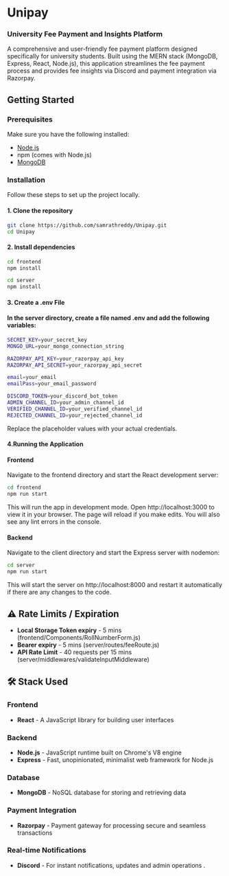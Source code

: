 # Unipay

### University Fee Payment and Insights Platform

A comprehensive and user-friendly fee payment platform designed specifically for university students. Built using the MERN stack (MongoDB, Express, React, Node.js), this application streamlines the fee payment process and provides fee insights via Discord and payment integration via Razorpay.

## Getting Started

### Prerequisites

Make sure you have the following installed:

- [Node.js](https://nodejs.org/)
- npm (comes with Node.js)
- [MongoDB](https://www.mongodb.com/)

### Installation

Follow these steps to set up the project locally.

#### 1. Clone the repository

```bash
git clone https://github.com/samrathreddy/Unipay.git
cd Unipay
```

#### 2. Install dependencies

```bash
cd frontend
npm install
```

```bash
cd server
npm install
```

#### 3. Create a .env File

#### In the server directory, create a file named .env and add the following variables:

```bash
SECRET_KEY=your_secret_key
MONGO_URL=your_mongo_connection_string

RAZORPAY_API_KEY=your_razorpay_api_key
RAZORPAY_API_SECRET=your_razorpay_api_secret

email=your_email
emailPass=your_email_password

DISCORD_TOKEN=your_discord_bot_token
ADMIN_CHANNEL_ID=your_admin_channel_id
VERIFIED_CHANNEL_ID=your_verified_channel_id
REJECTED_CHANNEL_ID=your_rejected_channel_id
```

Replace the placeholder values with your actual credentials.

#### 4.Running the Application

#### Frontend

Navigate to the frontend directory and start the React development server:

```bash
cd frontend
npm run start
```

This will run the app in development mode. Open http://localhost:3000 to view it in your browser. The page will reload if you make edits. You will also see any lint errors in the console.

#### Backend

Navigate to the client directory and start the Express server with nodemon:

```bash
cd server
npm run start
```

This will start the server on http://localhost:8000 and restart it automatically if there are any changes to the code.

## ⚠️ Rate Limits / Expiration

- **Local Storage Token expiry** - 5 mins (frontend/Components/RollNumberForm.js)
- **Bearer expiry** - 5 mins (server/routes/feeRoute.js)
- **API Rate Limit** - 40 requests per 15 mins (server/middlewares/validateInputMiddleware)

## 🛠️ Stack Used

### Frontend

- **React** - A JavaScript library for building user interfaces

### Backend

- **Node.js** - JavaScript runtime built on Chrome's V8 engine
- **Express** - Fast, unopinionated, minimalist web framework for Node.js

### Database

- **MongoDB** - NoSQL database for storing and retrieving data

### Payment Integration

- **Razorpay** - Payment gateway for processing secure and seamless transactions

### Real-time Notifications

- **Discord** - For instant notifications, updates and admin operations
  .

